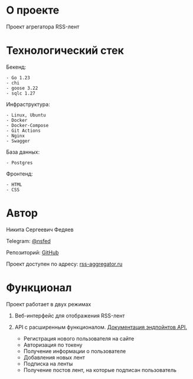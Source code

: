 # О проекте

Проект агрегатора RSS-лент

# Технологический стек

Бекенд:

    - Go 1.23
    - chi
    - goose 3.22
    - sqlc 1.27

Инфраструктура:

    - Linux, Ubuntu
    - Docker
    - Docker-Compose
    - Git Actions
    - Nginx
    - Swagger

База данных:

    - Postgres

Фронтенд:

    - HTML
    - CSS

# Автор

Никита Сергеевич Федяев

Telegram: [@nsfed](https://t.me/nsfed)

Репозиторий: [GitHub](git@github.com:plyajniq/rss-agg.git)

Проект доступен по адресу: [rss-aggregator.ru](https://rss-aggregator.ru/)

# Функционал

Проект работает в двух режимах

1. Веб-интерфейс для отображения RSS-лент

2. API с расширенным функционалом. [Документация эндпойнтов API.](http://rss-aggregator.ru/swagger/index.html)

    - Регистрация нового пользователя на сайте
    - Авторизация по токену
    - Получение информации о пользователе
    - Добавления новых лент
    - Подписка на ленты
    - Получение постов лент, на которые подписан пользователь
